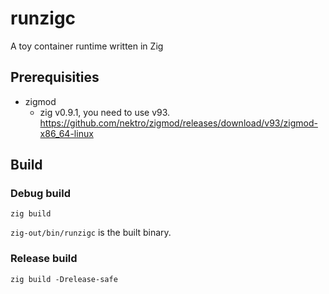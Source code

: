 # runzigc

A toy container runtime written in Zig

## Prerequisities

- zigmod
    - zig v0.9.1, you need to use v93. https://github.com/nektro/zigmod/releases/download/v93/zigmod-x86_64-linux

## Build

### Debug build

```
zig build
```

`zig-out/bin/runzigc` is the built binary.

### Release build

```
zig build -Drelease-safe
```